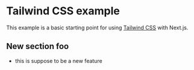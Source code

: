 # Tailwind CSS example

This example is a basic starting point for using [Tailwind CSS](https://tailwindcss.com) with Next.js.

## New section foo
- this is suppose to be a new feature
